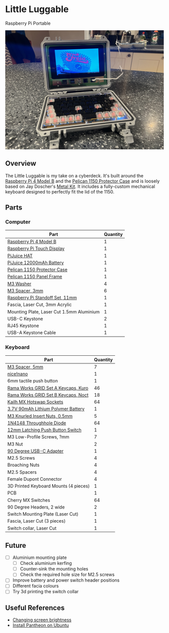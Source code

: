 # Little Luggable

Raspberry Pi Portable

![Photo of the Lunchbox Luggable sitting on a desk](images/hero.jpg)

## Overview

The Little Luggable is my take on a cyberdeck. It's built around the [Raspberry Pi 4 Model B](https://www.raspberrypi.com/products/raspberry-pi-4-model-b/) and the [Pelican 1150 Protector Case](https://www.peli.com/eu/en/product/cases/protector/1150) and is loosely based on Jay Doscher's [Metal Kit](https://doscher.com/work/metal-kit). It includes a fully-custom mechanical keyboard designed to perfectly fit the lid of the 1150.

## Parts

### Computer

| **Part**                                                     | **Quantity** |
| ------------------------------------------------------------ | ------------ |
| [Raspberry Pi 4 Model B](https://www.raspberrypi.com/products/raspberry-pi-4-model-b/) | 1            |
| [Raspberry Pi Touch Display](https://www.raspberrypi.com/products/raspberry-pi-touch-display/) | 1            |
| [PiJuice HAT](https://uk.pi-supply.com/products/pijuice-standard) | 1            |
| [PiJuice 12000mAh Battery](https://uk.pi-supply.com/products/pijuice-12000mah-battery) | 1            |
| [Pelican 1150 Protector Case](https://peliproducts.co.uk/products/1150-protector-case) | 1            |
| [Pelican 1150 Panel Frame](https://peliproducts.co.uk/products/1150-panel-frame) | 1            |
| [M3 Washer](https://www.amazon.co.uk/3mm-Flat-Washer-Form-Stainless/dp/B08TDPSBBY) | 4            |
| [M3 Spacer, 3mm](https://www.amazon.co.uk/dp/B0BHJP3KJP)     | 6            |
| [Raspberry Pi Standoff Set, 11mm](https://thepihut.com/products/raspberry-pi-standoff-set-11mm) | 1            |
| Fascia, Laser Cut, 3mm Acrylic                               | 1            |
| Mounting Plate, Laser Cut 1.5mm Aluminium                    | 1            |
| USB-C Keystone                                               | 2            |
| RJ45 Keystone                                                | 1            |
| USB-A Keystone Cable                                         | 1            |


### Keyboard

| **Part**                                                     | **Quantity** |
| ------------------------------------------------------------ | ------------ |
| [M3 Spacer, 5mm](https://www.amazon.co.uk/dp/B0BHKJG3ST)     | 7            |
| [nice!nano](https://nicekeyboards.com/nice-nano/)            | 1            |
| 6mm tactile push button                                      | 1            |
| [Rama Works GRID Set A Keycaps, Kuro](https://ramaworks.store/collections/grid/products/grid-set-a?variant=16185106235435) | 46           |
| [Rama Works GRID Set B Keycaps, Noct](https://ramaworks.store/collections/grid/products/grid-set-b?variant=31922049286222) | 18           |
| [Kailh MX Hotswap Sockets](https://mechboards.co.uk/products/kailh-hotswap-sockets) | 64           |
| [3.7V 90mAh Lithium Polymer Battery](https://www.ebay.co.uk/itm/195234783901) | 1            |
| [M3 Knurled Insert Nuts, 0.5mm](https://www.amazon.co.uk/dp/B09MCX5HN5) | 5            |
| [1N4148 Throughhole Diode](https://mechboards.co.uk/products/throughhole-diodes) | 64           |
| [12mm Latching Push Button Switch](https://www.amazon.co.uk/dp/B08L484J7W) | 1            |
| M3 Low-Profile Screws, ?mm                                   | 7            |
| M3 Nut                                                       | 2            |
| [90 Degree USB-C Adapter](https://www.amazon.co.uk/dp/B078MX7L84) | 1            |
| M2.5 Screws                                                  | 4            |
| Broaching Nuts                                               | 4            |
| M2.5 Spacers                                                 | 4            |
| Female Dupont Connector                                      | 4            |
| 3D Printed Keyboard Mounts (4 pieces)                        | 1            |
| PCB                                                          | 1            |
| Cherry MX Switches                                           | 64           |
| 90 Degree Headers, 2 wide                                    | 2            |
| Switch Mounting Plate (Laser Cut)                            | 1            |
| Fascia, Laser Cut (3 pieces)                                 | 1            |
| Switch collar, Laser Cut                                     | 1            |

## Future

- [ ] Aluminium mounting plate
  - [ ] Check aluminium kerfing
  - [ ] Counter-sink the mounting holes
  - [ ] Check the required hole size for M2.5 screws
- [ ] Improve battery and power switch header positions
- [ ] Different facia colours
- [ ] Try 3d printing the switch collar

## Useful References

- [Changing screen brightness](https://forums.raspberrypi.com/viewtopic.php?t=214086)
- [Install Pantheon on Ubuntu](https://askubuntu.com/questions/1432304/how-to-install-pantheon-files-elementary-os-file-manager-in-ubuntu-os-with-op)
